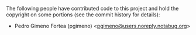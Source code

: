 The following people have contributed code to this project and hold the copyright on some portions (see the commit history for details):
* Pedro Gimeno Fortea (pgimeno) \<pgimeno@users.noreply.notabug.org\>
